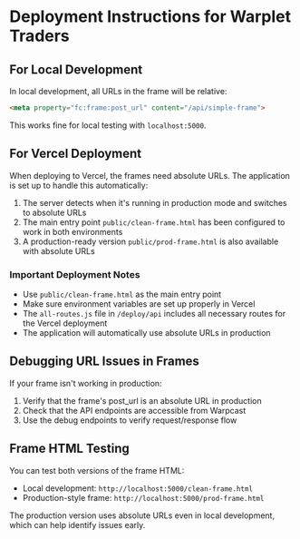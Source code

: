 # Deployment Instructions for Warplet Traders

## For Local Development

In local development, all URLs in the frame will be relative:

```html
<meta property="fc:frame:post_url" content="/api/simple-frame">
```

This works fine for local testing with `localhost:5000`.

## For Vercel Deployment

When deploying to Vercel, the frames need absolute URLs. The application is set up to handle this automatically:

1. The server detects when it's running in production mode and switches to absolute URLs
2. The main entry point `public/clean-frame.html` has been configured to work in both environments
3. A production-ready version `public/prod-frame.html` is also available with absolute URLs

### Important Deployment Notes

- Use `public/clean-frame.html` as the main entry point
- Make sure environment variables are set up properly in Vercel
- The `all-routes.js` file in `/deploy/api` includes all necessary routes for the Vercel deployment
- The application will automatically use absolute URLs in production

## Debugging URL Issues in Frames

If your frame isn't working in production:

1. Verify that the frame's post_url is an absolute URL in production
2. Check that the API endpoints are accessible from Warpcast
3. Use the debug endpoints to verify request/response flow

## Frame HTML Testing

You can test both versions of the frame HTML:

- Local development: `http://localhost:5000/clean-frame.html`
- Production-style frame: `http://localhost:5000/prod-frame.html`

The production version uses absolute URLs even in local development, which can help identify issues early.